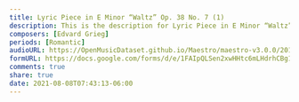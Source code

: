 ```yaml
---
title: Lyric Piece in E Minor “Waltz” Op. 38 No. 7 (1)
description: This is the description for Lyric Piece in E Minor “Waltz” Op. 38 No. 7 by Edvard Grieg
composers: [Edvard Grieg]
periods: [Romantic]
audioURL: https://OpenMusicDataset.github.io/Maestro/maestro-v3.0.0/2014/MIDI-UNPROCESSED_21-22_R1_2014_MID--AUDIO_21_R1_2014_wav--2.midi
formURL: https://docs.google.com/forms/d/e/1FAIpQLSen2xwHHtc6mLHdrhCBg1i7Xv3g_sH9Yz8Ojt6pU2DPEJrT0w/viewform
comments: true
share: true
date: 2021-08-08T07:43:13-06:00
---
```

